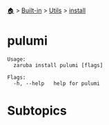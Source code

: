 <!--startTocHeader-->
[🏠](../../../README.md) > [Built-in](../../README.md) > [Utils](../README.md) > [install](README.md)
# pulumi
<!--endTocHeader-->

```
Usage:
  zaruba install pulumi [flags]

Flags:
  -h, --help   help for pulumi

```

# Subtopics
<!--startTocSubtopic-->
<!--endTocSubtopic-->